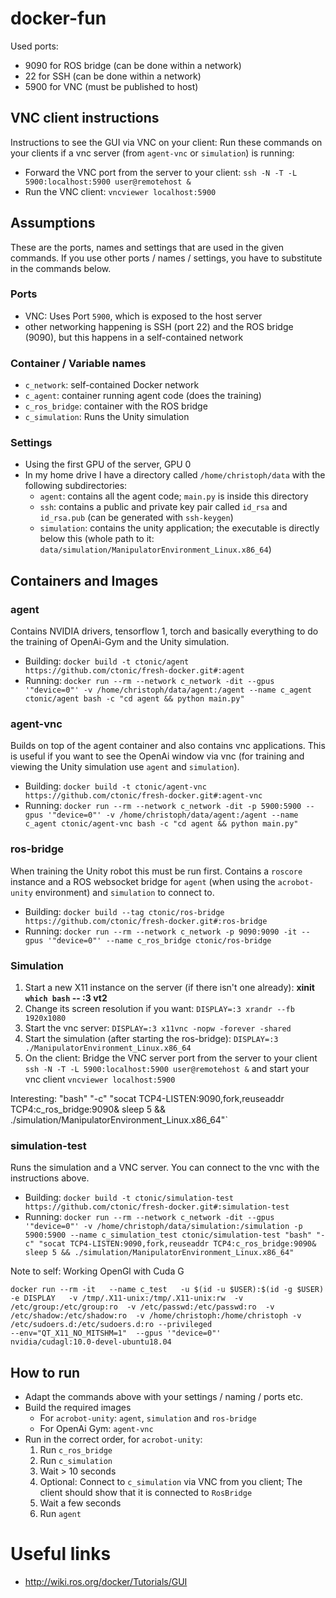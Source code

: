 # docker-fun

Used ports:
- 9090 for ROS bridge (can be done within a network)
- 22 for SSH (can be done within a network)
- 5900 for VNC (must be published to host)

## VNC client instructions
Instructions to see the GUI via VNC on your client:
Run these commands on your clients if a vnc server (from `agent-vnc` or `simulation`) is running:

- Forward the VNC port from the server to your client: `ssh -N -T -L 5900:localhost:5900 user@remotehost &`
- Run the VNC client: `vncviewer localhost:5900`

## Assumptions
These are the ports, names and settings that are used in the given commands.
If you use other ports / names / settings, you have to substitute in the commands below.

### Ports
- VNC: Uses Port `5900`, which is exposed to the host server
- other networking happening is SSH (port 22) and the ROS bridge (9090), but this happens in a self-contained network

### Container / Variable names
- `c_network`: self-contained Docker network
- `c_agent`: container running agent code (does the training)
- `c_ros_bridge`: container with the ROS bridge
- `c_simulation`: Runs the Unity simulation

### Settings
- Using the first GPU of the server, GPU 0
- In my home drive I have a directory called `/home/christoph/data` with the following subdirectories:
    - `agent`: contains all the agent code; `main.py` is inside this directory
    - `ssh`: contains a public and private key pair called `id_rsa` and `id_rsa.pub` (can be generated with `ssh-keygen`)
    - `simulation`: contains the unity application; the executable is directly below this (whole path to it: `data/simulation/ManipulatorEnvironment_Linux.x86_64`)

## Containers and Images
### agent
Contains NVIDIA drivers, tensorflow 1, torch and basically everything to do the training of OpenAi-Gym and the Unity simulation. 

- Building: `docker build -t ctonic/agent https://github.com/ctonic/fresh-docker.git#:agent`
- Running: `docker run --rm --network c_network -dit --gpus '"device=0"' -v /home/christoph/data/agent:/agent --name c_agent ctonic/agent bash -c "cd agent && python main.py"`

### agent-vnc
Builds on top of the agent container and also contains vnc applications.
This is useful if you want to see the OpenAi window via vnc (for training and viewing the Unity simulation use `agent` and `simulation`).

- Building: `docker build -t ctonic/agent-vnc https://github.com/ctonic/fresh-docker.git#:agent-vnc`
- Running: `docker run --rm --network c_network -dit -p 5900:5900 --gpus '"device=0"' -v /home/christoph/data/agent:/agent --name c_agent ctonic/agent-vnc bash -c "cd agent && python main.py"`

### ros-bridge
When training the Unity robot this must be run first.
Contains a `roscore` instance and a ROS websocket bridge for `agent` (when using the `acrobot-unity` environment) and `simulation` to connect to.

- Building: `docker build --tag ctonic/ros-bridge https://github.com/ctonic/fresh-docker.git#:ros-bridge`
- Running: `docker run --rm --network c_network -p 9090:9090 -it --gpus '"device=0"' --name c_ros_bridge ctonic/ros-bridge`

### Simulation
1. Start a new X11 instance on the server (if there isn't one already): **xinit `which bash` -- :3 vt2**
2. Change its screen resolution if you want: `DISPLAY=:3 xrandr --fb 1920x1080`
3. Start the vnc server: `DISPLAY=:3 x11vnc -nopw -forever -shared`
4. Start the simulation (after starting the ros-bridge): `DISPLAY=:3 ./ManipulatorEnvironment_Linux.x86_64`
5. On the client: Bridge the VNC server port from the server to your client `ssh -N -T -L 5900:localhost:5900 user@remotehost &` and start your vnc client `vncviewer localhost:5900`

Interesting: "bash" "-c" "socat TCP4-LISTEN:9090,fork,reuseaddr TCP4:c_ros_bridge:9090& sleep 5 && ./simulation/ManipulatorEnvironment_Linux.x86_64"`


### simulation-test
Runs the simulation and a VNC server. You can connect to the vnc with the instructions above.

- Building: `docker build -t ctonic/simulation-test https://github.com/ctonic/fresh-docker.git#:simulation-test`
- Running: `docker run --rm --network c_network -dit --gpus '"device=0"' -v /home/christoph/data/simulation:/simulation -p 5900:5900 --name c_simulation_test ctonic/simulation-test "bash" "-c" "socat TCP4-LISTEN:9090,fork,reuseaddr TCP4:c_ros_bridge:9090& sleep 5 && ./simulation/ManipulatorEnvironment_Linux.x86_64"`


Note to self: Working OpenGl with Cuda G
```
docker run --rm -it   --name c_test   -u $(id -u $USER):$(id -g $USER)   -e DISPLAY   -v /tmp/.X11-unix:/tmp/.X11-unix:rw  -v  /etc/group:/etc/group:ro  -v /etc/passwd:/etc/passwd:ro  -v /etc/shadow:/etc/shadow:ro  -v /home/christoph:/home/christoph -v /etc/sudoers.d:/etc/sudoers.d:ro --privileged                                        --env="QT_X11_NO_MITSHM=1"  --gpus '"device=0"'      nvidia/cudagl:10.0-devel-ubuntu18.04
```

## How to run

- Adapt the commands above with your settings / naming / ports etc.
- Build the required images
    - For `acrobot-unity`: `agent`, `simulation` and `ros-bridge`
    - For OpenAi Gym: `agent-vnc`
- Run in the correct order, for `acrobot-unity`:
    1. Run `c_ros_bridge`
    2. Run `c_simulation`
    3. Wait > 10 seconds
    4. Optional: Connect to `c_simulation` via VNC from you client; The client should show that it is connected to `RosBridge`
    5. Wait a few seconds
    6. Run `agent`

# Useful links
- http://wiki.ros.org/docker/Tutorials/GUI
